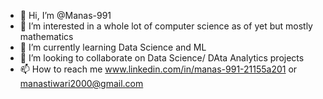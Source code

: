 - 👋 Hi, I’m @Manas-991
- 👀 I’m interested in a whole lot of computer science as of yet but mostly mathematics
- 🌱 I’m currently learning Data Science and ML
- 💞️ I’m looking to collaborate on Data Science/ DAta Analytics projects
- 📫 How to reach me www.linkedin.com/in/manas-991-21155a201 or manastiwari2000@gmail.com

<!---
Manas-991/Manas-991 is a ✨ special ✨ repository because its `README.md` (this file) appears on your GitHub profile.
You can click the Preview link to take a look at your changes.
--->
